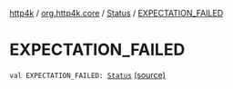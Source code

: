 [http4k](../../index.md) / [org.http4k.core](../index.md) / [Status](index.md) / [EXPECTATION_FAILED](./-e-x-p-e-c-t-a-t-i-o-n_-f-a-i-l-e-d.md)

# EXPECTATION_FAILED

`val EXPECTATION_FAILED: `[`Status`](index.md) [(source)](https://github.com/http4k/http4k/blob/master/http4k-core/src/main/kotlin/org/http4k/core/Status.kt#L46)